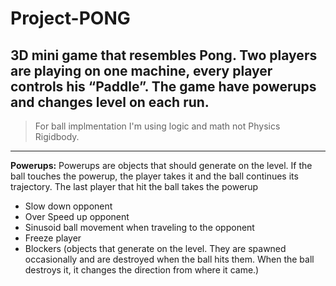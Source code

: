 # Project-PONG

3D mini game that resembles Pong. Two players are playing on one machine, every player controls his “Paddle”.
The game have powerups and changes level on each run.
-------
> For ball implmentation I'm using logic and math not Physics Rigidbody.
-------
**Powerups:**
Powerups are objects that should generate on the level.  If the ball touches the powerup, the player takes it and the ball continues its trajectory. The last player that hit the ball takes the powerup 
- Slow down opponent 
- Over Speed up opponent 
- Sinusoid ball movement when traveling to the opponent 
- Freeze player 
- Blockers (objects that generate on the level. They are spawned occasionally and are destroyed when the ball hits them. When the ball destroys it, it changes the direction from where it came.)
